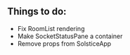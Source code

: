 Things to do:
-------------

 - Fix RoomList rendering
 - Make SocketStatusPane a container
 - Remove props from SolsticeApp
